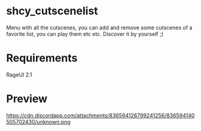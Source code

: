# shcy_cutscenelist
Menu with all the cutscenes, you can add and remove some cutscenes of a favorite list, you can play them etc etc. Discover it by yourself ;)

# Requirements

RageUI 2.1

# Preview
https://cdn.discordapp.com/attachments/836594126799241256/836594140505702430/unknown.png
